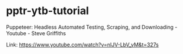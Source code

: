 # pptr-ytb-tutorial
Puppeteer: Headless Automated Testing, Scraping, and Downloading - Youtube - Steve Griffiths

Link: https://www.youtube.com/watch?v=nIJV-LbV_vM&t=327s